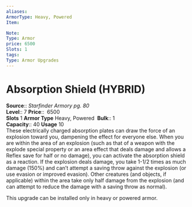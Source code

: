 ```yaml
---
aliases: 
ArmorType: Heavy, Powered
Item:

Note:
Type: Armor
price: 6500
Slots: 1
tags: 
Type: Armor Upgrades
---
```


# Absorption Shield (HYBRID)

**Source**:: _Starfinder Armory pg. 80_  
**Level**:: 7
**Price**::  6500  
**Slots** 1 **Armor Type** Heavy, Powered 
**Bulk**:: 1  
**Capacity**:: 40 **Usage** 10  
These electrically charged absorption plates can draw the force of an explosion toward you, dampening the effect for everyone else. When you are within the area of an explosion (such as that of a weapon with the explode special property or an area effect that deals damage and allows a Reflex save for half or no damage), you can activate the absorption shield as a reaction. If the explosion deals damage, you take 1-1/2 times as much damage (150%) and can’t attempt a saving throw against the explosion (or use evasion or improved evasion). Other creatures (and objects, if applicable) within the area take only half damage from the explosion (and can attempt to reduce the damage with a saving throw as normal).  
  
This upgrade can be installed only in heavy or powered armor.
